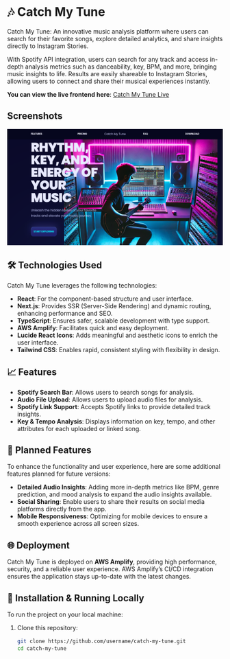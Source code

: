 # 🎶 Catch My Tune

Catch My Tune: An innovative music analysis platform where users can search for their favorite songs, explore detailed analytics, and share insights directly to Instagram Stories.

With Spotify API integration, users can search for any track and access in-depth analysis metrics such as danceability, key, BPM, and more, bringing music insights to life. Results are easily shareable to Instagram Stories, allowing users to connect and share their musical experiences instantly.

**You can view the live frontend here**: [Catch My Tune Live](https://main.d22mdftw8wj1aj.amplifyapp.com/)

## Screenshots
![FocusFlow Dashboard](/ui-test.png)


## 🛠️ Technologies Used

Catch My Tune leverages the following technologies:

- **React**: For the component-based structure and user interface.
- **Next.js**: Provides SSR (Server-Side Rendering) and dynamic routing, enhancing performance and SEO.
- **TypeScript**: Ensures safer, scalable development with type support.
- **AWS Amplify**: Facilitates quick and easy deployment.
- **Lucide React Icons**: Adds meaningful and aesthetic icons to enrich the user interface.
- **Tailwind CSS**: Enables rapid, consistent styling with flexibility in design.

## 📈 Features
- **Spotify Search Bar**: Allows users to search songs  for analysis.
- **Audio File Upload**: Allows users to upload audio files for analysis.
- **Spotify Link Support**: Accepts Spotify links to provide detailed track insights.
- **Key & Tempo Analysis**: Displays information on key, tempo, and other attributes for each uploaded or linked song.

## 🔮 Planned Features

To enhance the functionality and user experience, here are some additional features planned for future versions:

- **Detailed Audio Insights**: Adding more in-depth metrics like BPM, genre prediction, and mood analysis to expand the audio insights available.
- **Social Sharing**: Enable users to share their results on social media platforms directly from the app.
- **Mobile Responsiveness**: Optimizing for mobile devices to ensure a smooth experience across all screen sizes.

## 🌐 Deployment

Catch My Tune is deployed on **AWS Amplify**, providing high performance, security, and a reliable user experience. AWS Amplify’s CI/CD integration ensures the application stays up-to-date with the latest changes.

## 📂 Installation & Running Locally

To run the project on your local machine:

1. Clone this repository:
   ```bash
   git clone https://github.com/username/catch-my-tune.git
   cd catch-my-tune

